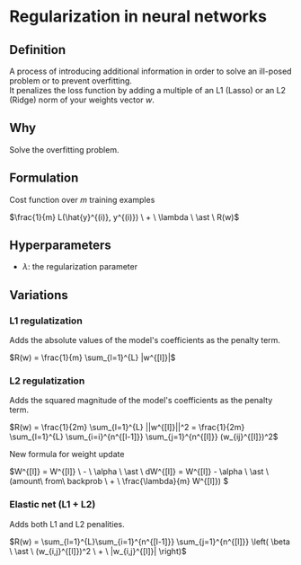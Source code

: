 # Regularization in neural networks

## Definition

A process of introducing additional information in order to solve an ill-posed problem or to prevent overfitting.  
It penalizes the loss function by adding a multiple of an L1 (Lasso) or an L2 (Ridge) norm of your weights vector $w$. 

## Why

Solve the overfitting problem.

## Formulation

Cost function over *m* training examples

$\frac{1}{m} L(\hat{y}^{(i)}, y^{(i)}) \ + \ \lambda \ \ast \ R(w)$


## Hyperparameters

* $\lambda$: the regularization parameter

## Variations

### L1 regulatization

Adds the absolute values of the model's coefficients as the penalty term.

$R(w) = \frac{1}{m} \sum_{l=1}^{L} |w^{[l]}|$ 

### L2 regulatization

Adds the squared magnitude of the model's coefficients as the penalty term.

$R(w) = \frac{1}{2m} \sum_{l=1}^{L} ||w^{[l]}||^2 = \frac{1}{2m} \sum_{l=1}^{L} \sum_{i=i}^{n^{[l-1]}} \sum_{j=1}^{n^{[l]}} (w_{ij}^{[l]})^2$

New formula for weight update

$W^{[l]} = W^{[l]} \ - \ \alpha \ \ast \ dW^{[l]} = W^{[l]} - \alpha \ \ast \ (amount\ from\ backprob \ + \ \frac{\lambda}{m} W^{[l]}) $

### Elastic net (L1 + L2)

Adds both L1 and L2 penalities.

$R(w) =  \sum_{l=1}^{L}\sum_{i=1}^{n^{[l-1]}} \sum_{j=1}^{n^{[l]}} \left( \beta \ \ast \ (w_{i,j}^{[l]})^2 \ + \ |w_{i,j}^{[l]}| \right)$
